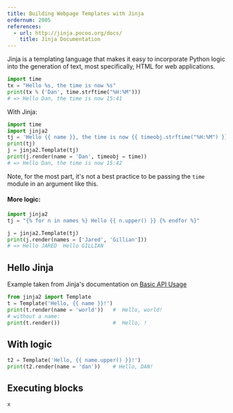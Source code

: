 ```yaml
---
title: Building Webpage Templates with Jinja
ordernum: 2005
references:
  - url: http://jinja.pocoo.org/docs/
    title: Jinja Documentation
---
```



Jinja is a templating language that makes it easy to incorporate Python logic into the generation of text, most specifically, HTML for web applications.

~~~py
import time
tx = "Hello %s, the time is now %s"
print(tx % ('Dan', time.strftime("%H:%M")))
# => Hello Dan, the time is now 15:41
~~~

With Jinja:

~~~py
import time
import jinja2
tj = 'Hello {{ name }}, the time is now {{ timeobj.strftime("%H:%M") }}'
print(tj)
j = jinja2.Template(tj)
print(j.render(name = 'Dan', timeobj = time))
# => Hello Dan, the time is now 15:42
~~~


Note, for the most part, it's not a best practice to be passing the `time` module in an argument like this.


#### More logic:

~~~py
import jinja2
tj = "{% for n in names %} Hello {{ n.upper() }} {% endfor %}"

j = jinja2.Template(tj)
print(j.render(names = ['Jared', 'Gillian']))
# => Hello JARED  Hello GILLIAN 
~~~




## Hello Jinja

Example taken from Jinja's documentation on [Basic API Usage](http://jinja.pocoo.org/docs/dev/intro/#basic-api-usage)

~~~py
from jinja2 import Template
t = Template('Hello, {{ name }}!')
print(t.render(name = 'world'))   #  Hello, world!
# without a name:
print(t.render())                 #  Hello, !
~~~

## With logic

~~~py
t2 = Template('Hello, {{ name.upper() }}!')
print(t2.render(name = 'dan'))    # Hello, DAN!
~~~

## Executing blocks

~~~py
x
~~~
